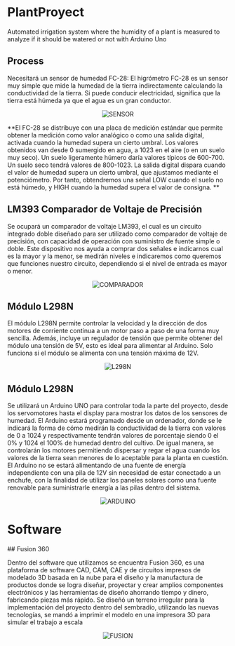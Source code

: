 # PlantProyect
Automated irrigation system where the humidity of a plant is measured to analyze if it should be watered or not with Arduino Uno
## Process
<p>
 Necesitará un sensor de humedad FC-28:
 El higrómetro FC-28 es un sensor muy simple que mide la humedad de la tierra indirectamente calculando la conductividad de la tierra. Si puede conducir  electricidad, significa que la tierra está húmeda ya que el agua es un gran conductor.
</p>
<p align="center">
  <img src="https://user-images.githubusercontent.com/91161604/236649833-1d05623c-56a3-476a-8737-e717c4bbfdf6.PNG" alt="SENSOR">
</p>
**El FC-28 se distribuye con una placa de medición estándar que permite obtener la medición como valor analógico o como una salida digital, activada cuando la humedad supera un cierto umbral.
Los valores obtenidos van desde 0 sumergido en agua, a 1023 en el aire (o en un suelo muy seco). Un suelo ligeramente húmero daría valores típicos de 600-700. Un suelo seco tendrá valores de 800-1023.
La salida digital dispara cuando el valor de humedad supera un cierto umbral, que ajustamos mediante el potenciómetro. Por tanto, obtendremos una señal LOW cuando el suelo no está húmedo, y HIGH cuando la humedad supera el valor de consigna. **

## LM393 Comparador de Voltaje de Precisión
<p>
 Se ocupará un comparador de voltaje LM393, el cual es un circuito integrado doble diseñado para ser utilizado como comparador de voltaje de precisión, con capacidad de operación con suministro de fuente simple o doble. Este dispositivo nos ayuda a comprar dos señales e indicarnos cual es la mayor y la menor, se medirán niveles e indicaremos como queremos que funciones nuestro circuito, dependiendo si el nivel de entrada es mayor o menor.
</p>
 <p align="center">
   <img src="https://github.com/RommelGarcia/plantproyect_rommel/assets/95105657/7f68279a-92cb-4a93-993d-e89feb78e393" alt="COMPARADOR">
</p>

## Módulo L298N
<p>
 El módulo L298N permite controlar la velocidad y la dirección de dos motores de corriente continua a un motor paso a paso de una forma muy sencilla. Además, incluye un regulador de tensión que permite obtener del módulo una tensión de 5V, esto es ideal para alimentar al Arduino. Solo funciona si el módulo se alimenta con una tensión máxima de 12V.
</p>
 <p align="center">
   <img src="https://github.com/RommelGarcia/plantproyect_rommel/assets/95105657/e79abe3d-e6e6-4db1-927d-6d18c39cae99" alt="L298N">
</p>

## Módulo L298N
<p>
 Se utilizará un Arduino UNO para controlar toda la parte del proyecto, desde los servomotores hasta el display para mostrar los datos de los sensores de humedad. El Arduino estará programado desde un ordenador, donde se le indicará la forma de cómo medirán la conductividad de la tierra con valores de 0 a 1024 y respectivamente tendrán valores de porcentaje siendo 0 el 0% y 1024 el 100% de humedad dentro del cultivo. De igual manera, se controlarán los motores permitiendo dispersar y regar el agua cuando los valores de la tierra sean menores de lo aceptable para la planta en cuestión. 
El Arduino no se estará alimentando de una fuente de energía independiente con una pila de 12V sin necesidad de estar conectado a un enchufe, con la finalidad de utilizar los paneles solares como una fuente renovable para suministrarle energía a las pilas dentro del sistema.
</p>
 <p align="center">
   <img src="https://github.com/RommelGarcia/plantproyect_rommel/assets/95105657/3447bd81-8d8e-4a60-bba5-21ab3c1162f0" alt="ARDUINO">
</p>

# Software
<p>
 ## Fusion 360
 <p>
  Dentro del software que utilizamos se encuentra Fusion 360, es una plataforma de software CAD, CAM, CAE y de circuitos impresos de modelado 3D basada en la nube para el diseño y la manufactura de productos donde se logra diseñar,  proyectar y crear amplios componentes electrónicos y las herramientas de diseño ahorrando tiempo y dinero, fabricando piezas más rápido. 
  Se diseñó un terreno irregular para la implementación del proyecto dentro del sembradío, utilizando las nuevas tecnologías, se mandó a imprimir el modelo en una impresora 3D para simular el trabajo a escala
</p>
 <p align="center">
   <img src="https://github.com/RommelGarcia/plantproyect_rommel/assets/95105657/ef87c76b-ae14-4b05-abc5-c8b3a228fe2a" alt="FUSION">
</p>







